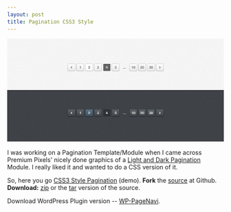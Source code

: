 ```yaml
---
layout: post
title: Pagination CSS3 Style
---
```


![CSS3 Paginate)](/static/2011/css3-paginate.jpg)

I was working on a Pagination Template/Module when I came across Premium Pixels' nicely done graphics of a <a href="http://www.premiumpixels.com/freebies/light-and-dark-pagination-psd/">Light and Dark Pagination</a> Module. I really liked it and wanted to do a CSS version of it.

So, here you go <a href="http://brajeshwar.github.io/paginate/">CSS3 Style Pagination</a> (demo).
<strong>Fork</strong> the <a href="https://github.com/brajeshwar/paginate">source</a> at Github.
<strong>Download:</strong> <a href="https://github.com/brajeshwar/paginate/zipball/master">zip</a> or the <a href="https://github.com/brajeshwar/paginate/tarball/master">tar</a> version of the source.

Download WordPress Plugin version -- <a href="http://wordpress.org/extend/plugins/wp-pagenavi/">WP-PageNavi</a>.
